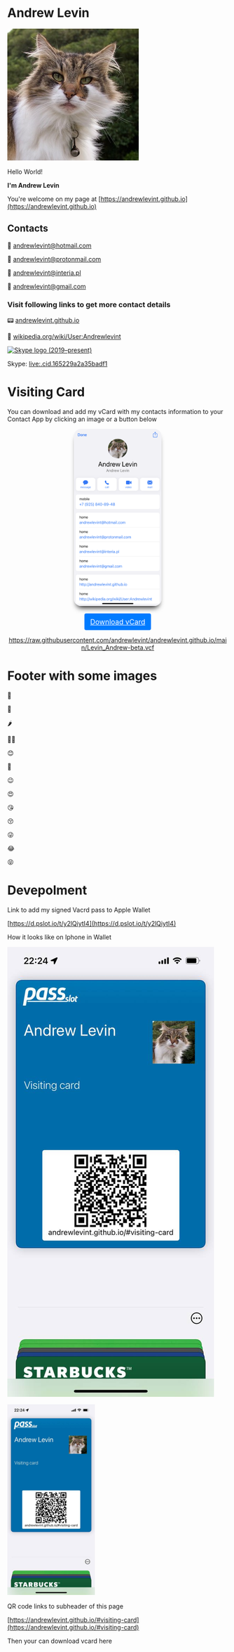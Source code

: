 # Andrew Levin

![Andrew Levin](/cat-300x300.jpg)

Hello World!

**I'm Andrew Levin**

You're welcome on my page at [https://andrewlevint.github.io](https://andrewlevint.github.io)




## Contacts

📧 [andrewlevint@hotmail.com](mailto:andrewlevint@hotmail.com)

📧 [andrewlevint@protonmail.com](mailto:andrewlevint@protonmail.com)

📧 [andrewlevint@interia.pl](mailto:andrewlevint@interia.pl)

📧 [andrewlevint@gmail.com](mailto:andrewlevint@gmail.com)



### Visit following links to get more contact details


📟 [andrewlevint.github.io]( https://andrewlevint.github.io/)


🔮 [wikipedia.org/wiki/User:Andrewlevint](https://en.wikipedia.org/wiki/User:Andrewlevint)



<a title="Skype Technologies, Public domain, via Wikimedia Commons" href="https://commons.wikimedia.org/wiki/File:Skype_logo_(2019%E2%80%93present).svg"><img width="32" alt="Skype logo (2019–present)" src="https://upload.wikimedia.org/wikipedia/commons/thumb/6/60/Skype_logo_%282019%E2%80%93present%29.svg/32px-Skype_logo_%282019%E2%80%93present%29.svg.png"></a>

Skype: [live:.cid.165229a2a35badf1](https://join.skype.com/invite/KdXPOEhFGPHe)











# Visiting Card

You can download and add my vCard with my contacts information to your Contact App by clicking an image or a button below



<p style="text-align: center;">
<a 
style=""
href="https://raw.githubusercontent.com/andrewlevint/andrewlevint.github.io/main/Levin_Andrew-beta.vcf">
<img 
src="/visiting-card-preview-beta2.png"
alt="visiting-card-preview-beta"
style="width:200px;
border-radius: 1rem;
-webkit-box-shadow: 0px 10px 13px -7px #000000, 9px 45px 0px 0px rgba(0,0,0,0);
box-shadow: 0px 10px 13px -7px #000000, 9px 45px 0px 0px rgba(0,0,0,0);">
</a>
</p>


<p style="text-align: center;">
<a style="
color: #fff;
background-color: #007bff;
border-color: #007bff;
display: inline-block;
font-weight: 400;
text-align: center;
white-space: nowrap;
vertical-align: middle;
-webkit-user-select: none;
-moz-user-select: none;
-ms-user-select: none;
user-select: none;
border: 1px solid transparent;
padding: 0.375rem 0.75rem;
font-size: 1rem;
line-height: 1.5;
border-radius: 0.25rem;
transition: color .15s ease-in-out,background-color .15s ease-in-out,border-color .15s ease-in-out,box-shadow .15s ease-in-out;
"
href="https://raw.githubusercontent.com/andrewlevint/andrewlevint.github.io/main/Levin_Andrew-beta.vcf"
role="button">
Download vCard</a>
</p>


<p style="text-align: center;">
<a
href="https://raw.githubusercontent.com/andrewlevint/andrewlevint.github.io/main/Levin_Andrew-beta.vcf"
role="button">
https://raw.githubusercontent.com/andrewlevint/andrewlevint.github.io/main/Levin_Andrew-beta.vcf
</a>
</p>





# Footer with some images

📌

🧨

🌶

🧙🏻

😊

🥺

😉

😍

😘

😚

😜

😂

😝

# Devepolment


Link to add my signed Vacrd pass to Apple Wallet 

[https://d.pslot.io/t/y2lQiytI4](https://d.pslot.io/t/y2lQiytI4)

How it looks like on Iphone in Wallet

![vcard-in-apple-wallet-screenshoot](/vcard-in-apple-wallet-screenshoot.jpeg)

<img 
src="/vcard-in-apple-wallet-screenshoot.jpeg"
alt="vcard-in-apple-wallet-screenshoot"
style="width:200px;">

QR code links to subheader of this page 

[https://andrewlevint.github.io/#visiting-card](https://andrewlevint.github.io/#visiting-card)

Then your can download vcard here






